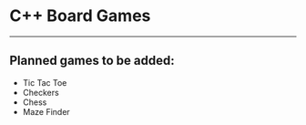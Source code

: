# **C++ Board Games**
---
## Planned games to be added:
- Tic Tac Toe
- Checkers
- Chess
- Maze Finder